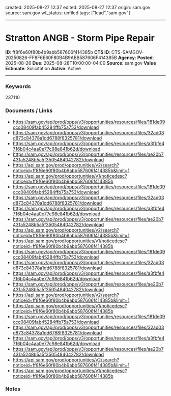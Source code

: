 created: 2025-08-27 12:37
edited: 2025-08-27 12:37
origin: sam.gov
source: sam.gov
wf_status: unfiled
tags: ["lead","sam.gov"]

---

# Stratton ANGB - Storm Pipe Repair

**ID**: ff8f6e60f80b4b9abb587606f414385b
**CTS ID**: CTS-SAMGOV-20250826-FF8F6E60F80B4B9ABB587606F414385B
**Agency**: 
**Posted**: 2025-08-26
**Due**: 2025-08-28T10:00:00-04:00
**Source**: sam.gov
**Value Estimate**: Solicitation
**Active**: Active

---

### Keywords
237110

### Documents / Links
- <https://sam.gov/api/prod/opps/v3/opportunities/resources/files/181de09ccc08409fab45284ffb75a753/download>
- <https://sam.gov/api/prod/opps/v3/opportunities/resources/files/32ad03d873c84378a1dd6788f8325781/download>
- <https://sam.gov/api/prod/opps/v3/opportunities/resources/files/a3fbfe4716b04c4aa0e77c98e841b62d/download>
- <https://sam.gov/api/prod/opps/v3/opportunities/resources/files/ae20b7431a5248b5a5f3505484042782/download>
- <https://api.sam.gov/prod/opportunities/v2/search?noticeid=ff8f6e60f80b4b9abb587606f414385b&limit=1>
- <https://api.sam.gov/prod/opportunities/v1/noticedesc?noticeid=ff8f6e60f80b4b9abb587606f414385b>
- <https://sam.gov/api/prod/opps/v3/opportunities/resources/files/181de09ccc08409fab45284ffb75a753/download>
- <https://sam.gov/api/prod/opps/v3/opportunities/resources/files/32ad03d873c84378a1dd6788f8325781/download>
- <https://sam.gov/api/prod/opps/v3/opportunities/resources/files/a3fbfe4716b04c4aa0e77c98e841b62d/download>
- <https://sam.gov/api/prod/opps/v3/opportunities/resources/files/ae20b7431a5248b5a5f3505484042782/download>
- <https://api.sam.gov/prod/opportunities/v2/search?noticeid=ff8f6e60f80b4b9abb587606f414385b&limit=1>
- <https://api.sam.gov/prod/opportunities/v1/noticedesc?noticeid=ff8f6e60f80b4b9abb587606f414385b>
- <https://sam.gov/api/prod/opps/v3/opportunities/resources/files/181de09ccc08409fab45284ffb75a753/download>
- <https://sam.gov/api/prod/opps/v3/opportunities/resources/files/32ad03d873c84378a1dd6788f8325781/download>
- <https://sam.gov/api/prod/opps/v3/opportunities/resources/files/a3fbfe4716b04c4aa0e77c98e841b62d/download>
- <https://sam.gov/api/prod/opps/v3/opportunities/resources/files/ae20b7431a5248b5a5f3505484042782/download>
- <https://api.sam.gov/prod/opportunities/v2/search?noticeid=ff8f6e60f80b4b9abb587606f414385b&limit=1>
- <https://api.sam.gov/prod/opportunities/v1/noticedesc?noticeid=ff8f6e60f80b4b9abb587606f414385b>
- <https://sam.gov/api/prod/opps/v3/opportunities/resources/files/181de09ccc08409fab45284ffb75a753/download>
- <https://sam.gov/api/prod/opps/v3/opportunities/resources/files/32ad03d873c84378a1dd6788f8325781/download>
- <https://sam.gov/api/prod/opps/v3/opportunities/resources/files/a3fbfe4716b04c4aa0e77c98e841b62d/download>
- <https://sam.gov/api/prod/opps/v3/opportunities/resources/files/ae20b7431a5248b5a5f3505484042782/download>
- <https://api.sam.gov/prod/opportunities/v2/search?noticeid=ff8f6e60f80b4b9abb587606f414385b&limit=1>
- <https://api.sam.gov/prod/opportunities/v1/noticedesc?noticeid=ff8f6e60f80b4b9abb587606f414385b>

### Notes


